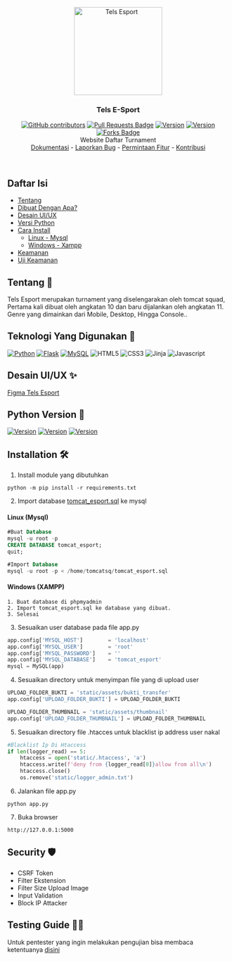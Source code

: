 <p align="center"> 
  <img alt="Tels Esport" src="https://www.flaticon.com/svg/vstatic/svg/1880/1880988.svg?token=exp=1611047305~hmac=edf1c49921ef07c19ba74ea538199131" height="200" />
  <h3 align="center"><b>Tels E-Sport</b></h3>
</p>
<p align="center">
   <a href="https://github.com/tomcat-squad/FLASK-TelsEsport/graphs/contributors"><img alt="GitHub contributors" src="https://img.shields.io/github/contributors/tomcat-squad/FLASK-TelsEsport?color=2b9348"></a>
  <a href="https://github.com/tomcat-squad/FLASK-TelsEsport/pulls"><img src="https://img.shields.io/github/issues-pr/tomcat-squad/FLASK-TelsEsport" alt="Pull Requests Badge"/></a>
  <a href="https://github.com/tomcat-squad/FLASK-TelsEsport"><img src="https://img.shields.io/badge/version-1.0-blueviolet" alt="Version"/></a>
  <a href="https://github.com/tomcat-squad/FLASK-TelsEsport"><img src="https://img.shields.io/badge/TomcatSquad-website%20project-blue" alt="Version"/></a>
  <a href="https://github.com/tomcat-squad/FLASK-TelsEsport/network/members"><img src="https://img.shields.io/github/forks/tomcat-squad/FLASK-TelsEsport" alt="Forks Badge"/></a><br>
  Website Daftar Turnament
  <br />
  <a href="https://github.com/tomcat-squad/FLASK-TelsEsport/issues/new/choose">Dokumentasi</a>
  -
  <a href="https://github.com/tomcat-squad/FLASK-TelsEsport/issues/new/choose">Laporkan Bug</a>
  -
  <a href="https://github.com/tomcat-squad/FLASK-TelsEsport/issues/new/choose">Permintaan Fitur</a>
    -
  <a href="https://github.com/tomcat-squad/FLASK-TelsEsport/blob/main/.github/ISSUE_TEMPLATE/kontribusi.md">Kontribusi</a>
</p>
<br>

## Daftar Isi
- [Tentang](#tentang-)
- [Dibuat Dengan Apa?](#teknologi-yang-digunakan-)
- [Desain UI/UX](#desain-uiux-)
- [Versi Python](#python-version-)
- [Cara Install](#installation-%EF%B8%8F)
  - [Linux - Mysql](#linux-mysql)
  - [Windows - Xampp](#windows-xampp)
- [Keamanan](#security-%EF%B8%8F)
- [Uji Keamanan](#testing-guide-)
    
## Tentang 🤷
Tels Esport merupakan turnament yang diselengarakan oleh tomcat squad, Pertama kali dibuat oleh angkatan 10 dan baru dijalankan oleh angkatan 11. 
Genre yang dimainkan dari Mobile, Desktop, Hingga Console..

## Teknologi Yang Digunakan 🤖
[![Python](https://img.shields.io/badge/-Python-3776AB?style=flat-square&logo=python&logoColor=ffffff)](https://www.python.org/)
[![Flask](https://img.shields.io/badge/-Flask-000000?style=flat-square&logo=Flask&logoColor=ffffff)](https://flask.palletsprojects.com/)
[![MySQL](https://img.shields.io/badge/-MySQL-4479A1?style=flat-square&logo=MySQL&logoColor=ffffff)](https://www.mysql.com/)
![HTML5](https://img.shields.io/badge/-HTML5-E34F26?style=flat-square&logo=html5&logoColor=white)
![CSS3](https://img.shields.io/badge/-CSS-254bdd?style=flat-square&logo=css3&logoColor=white)
![Jinja](https://img.shields.io/badge/-Jinja-b41717?style=flat-square&logo=Jinja&logoColor=white) 
![Javascript](https://img.shields.io/badge/-Javascript-efd81d?style=flat-square&logo=Javascript&logoColor=black)

## Desain UI/UX ✨
<a href="https://www.figma.com/file/CGDbfs8rIKYXZYJnDZMnva/TelsEsport?node-id=0%3A1">Figma Tels Esport</a>

## Python Version 🐍
<a href="https://python.org"><img src="https://img.shields.io/badge/Python-3.6-purple" alt="Version"/></a>
<a href="https://python.org"><img src="https://img.shields.io/badge/Python-3.7-orange" alt="Version"/></a>
<a href="https://python.org"><img src="https://img.shields.io/badge/Python-3.8-blue" alt="Version"/></a>

## Installation 🛠️ 
1. Install module yang dibutuhkan
```
python -m pip install -r requirements.txt
```
2. Import database <a href="https://raw.githubusercontent.com/tomcat-squad/FLASK-TelsEsport/main/Apps/BACK-END/tomcat_esport.sql">tomcat_esport.sql</a> ke mysql
#### Linux (Mysql)
```sql
#Buat Database
mysql -u root -p 
CREATE DATABASE tomcat_esport;
quit;

#Import Database
mysql -u root -p < /home/tomcatsq/tomcat_esport.sql
```
#### Windows (XAMPP)
```
1. Buat database di phpmyadmin
2. Import tomcat_esport.sql ke database yang dibuat.
3. Selesai
```
3. Sesuaikan user database pada file app.py
```python
app.config['MYSQL_HOST']        = 'localhost'
app.config['MYSQL_USER']        = 'root'
app.config['MYSQL_PASSWORD']    = ''
app.config['MYSQL_DATABASE']    = 'tomcat_esport'
mysql = MySQL(app)
```
4. Sesuaikan directory untuk menyimpan file yang di upload user
```python
UPLOAD_FOLDER_BUKTI = 'static/assets/bukti_transfer'
app.config['UPLOAD_FOLDER_BUKTI'] = UPLOAD_FOLDER_BUKTI

UPLOAD_FOLDER_THUMBNAIL = 'static/assets/thumbnail'
app.config['UPLOAD_FOLDER_THUMBNAIL'] = UPLOAD_FOLDER_THUMBNAIL
```
5. Sesuaikan directory file .htacces untuk blacklist ip address user nakal
```python
#Blacklist Ip Di Htaccess
if len(logger_read) == 5:
    htaccess = open('static/.htaccess', 'a')
    htaccess.write(f'deny from {logger_read[0]}allow from all\n')
    htaccess.close()
    os.remove('static/logger_admin.txt')
```
6. Jalankan file app.py
```
python app.py
```
7. Buka browser 
```
http://127.0.0.1:5000
```
## Security 🛡️
- CSRF Token
- Filter Ekstension
- Filter Size Upload Image
- Input Validation
- Block IP Attacker

## Testing Guide 🕵🏼
Untuk pentester yang ingin melakukan pengujian bisa membaca ketentuanya <a href="https://github.com/tomcat-squad/FLASK-TelsEsport/blob/main/.github/ISSUE_TEMPLATE/pentester.md">disini</a>

